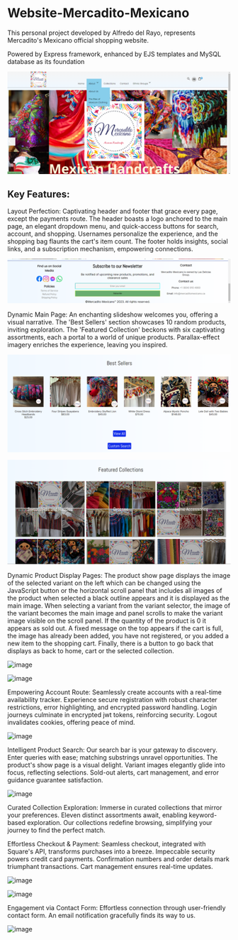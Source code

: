 # Website-Mercadito-Mexicano
This personal project developed by Alfredo del Rayo, represents Mercadito's Mexicano official shopping website. 

Powered by Express framework, enhanced by EJS templates and MySQL database as its foundation

![image](README%20Images/main_page.png)

## Key Features:

Layout Perfection: Captivating header and footer that grace every page, except the payments route. The header boasts a logo anchored to the main page, an elegant dropdown menu, and quick-access buttons for search, account, and shopping. Usernames personalize the experience, and the shopping bag flaunts the cart's item count. The footer holds insights, social links, and a subscription mechanism, empowering connections.

![image](README%20Images/footer.png)

Dynamic Main Page: An enchanting slideshow welcomes you, offering a visual narrative. The 'Best Sellers' section showcases 10 random products, inviting exploration. The 'Featured Collection' beckons with six captivating assortments, each a portal to a world of unique products. Parallax-effect imagery enriches the experience, leaving you inspired.

![image](README%20Images/best_sellers.png)

![image](README%20Images/featured_collections.png)

Dynamic Product Display Pages: The product show page displays the image of the selected variant on the left which can be changed using the JavaScript button or the horizontal scroll panel that includes all images of the product when selected a black outline appears and it is displayed as the main image. When selecting a variant from the variant selector, the image of the variant becomes the main image and panel scrolls to make the variant image visible on the scroll panel. If the quantity of the product is 0 it appears as sold out. A fixed message on the top appears if the cart is full, the image has already been added, you have not registered, or you added a new item to the shopping cart. Finally, there is a button to go back that displays as back to home, cart or the selected collection.   

![image](https://github.com/Alfredo-del-Rayo/Website-Mercadito-Mexicano/assets/99233341/59260986-6ae7-487b-9e3d-0f99c83c17b1)

![image](https://github.com/Alfredo-del-Rayo/Website-Mercadito-Mexicano/assets/99233341/88760901-0dfb-452c-8141-1bb82adb2746)



Empowering Account Route: Seamlessly create accounts with a real-time availability tracker. Experience secure registration with robust character restrictions, error highlighting, and encrypted password handling. Login journeys culminate in encrypted jwt tokens, reinforcing security. Logout invalidates cookies, offering peace of mind.

![image](https://github.com/Alfredo-del-Rayo/Website-Mercadito-Mexicano/assets/99233341/0b425b53-5f25-4f5f-a0a2-ce8bb8733ea4)


Intelligent Product Search: Our search bar is your gateway to discovery. Enter queries with ease; matching substrings unravel opportunities. The product's show page is a visual delight. Variant images elegantly glide into focus, reflecting selections. Sold-out alerts, cart management, and error guidance guarantee satisfaction.

![image](https://github.com/Alfredo-del-Rayo/Website-Mercadito-Mexicano/assets/99233341/16a73e58-27d5-49b1-a5b3-f22f5cb97eb0)

Curated Collection Exploration: Immerse in curated collections that mirror your preferences. Eleven distinct assortments await, enabling keyword-based exploration. Our collections redefine browsing, simplifying your journey to find the perfect match.

Effortless Checkout & Payment: Seamless checkout, integrated with Square's API, transforms purchases into a breeze. Impeccable security powers credit card payments. Confirmation numbers and order details mark triumphant transactions. Cart management ensures real-time updates.

![image](https://github.com/Alfredo-del-Rayo/Website-Mercadito-Mexicano/assets/99233341/62ace8d5-42cc-4490-a284-66413bba5034)

![image](https://github.com/Alfredo-del-Rayo/Website-Mercadito-Mexicano/assets/99233341/5fe56066-9efd-4fb7-9d6b-428b7e138dc6)

Engagement via Contact Form: Effortless connection through user-friendly contact form. An email notification gracefully finds its way to us.

![image](https://github.com/Alfredo-del-Rayo/Website-Mercadito-Mexicano/assets/99233341/5056fc88-132d-4f8c-bd51-dfe223333cc7)
